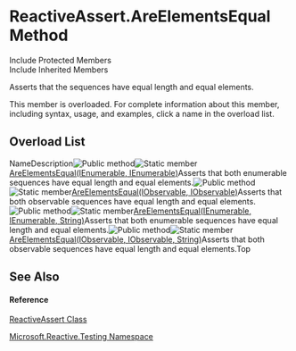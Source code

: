 # ReactiveAssert.AreElementsEqual Method

Include Protected Members  
Include Inherited Members

Asserts that the sequences have equal length and equal elements.

This member is overloaded. For complete information about this member, including syntax, usage, and examples, click a name in the overload list.

## Overload List

NameDescription![Public method](images\Hh303103.pubmethod(en-us,VS.103).gif "Public method")![Static member](images\Hh244319.static(en-us,VS.103).gif "Static member")[AreElementsEqual<T>(IEnumerable<T>, IEnumerable<T>)](https://msdn.microsoft.com/en-us/library/m:microsoft.reactive.testing.reactiveassert.areelementsequal%60%601(system.collections.generic.ienumerable%7b%60%600%7d%2csystem.collections.generic.ienumerable%7b%60%600%7d)(v=VS.103))Asserts that both enumerable sequences have equal length and equal elements.![Public method](images\Hh303103.pubmethod(en-us,VS.103).gif "Public method")![Static member](images\Hh244319.static(en-us,VS.103).gif "Static member")[AreElementsEqual<T>(IObservable<T>, IObservable<T>)](https://msdn.microsoft.com/en-us/library/m:microsoft.reactive.testing.reactiveassert.areelementsequal%60%601(system.iobservable%7b%60%600%7d%2csystem.iobservable%7b%60%600%7d)(v=VS.103))Asserts that both observable sequences have equal length and equal elements.![Public method](images\Hh303103.pubmethod(en-us,VS.103).gif "Public method")![Static member](images\Hh244319.static(en-us,VS.103).gif "Static member")[AreElementsEqual<T>(IEnumerable<T>, IEnumerable<T>, String)](https://msdn.microsoft.com/en-us/library/m:microsoft.reactive.testing.reactiveassert.areelementsequal%60%601(system.collections.generic.ienumerable%7b%60%600%7d%2csystem.collections.generic.ienumerable%7b%60%600%7d%2csystem.string)(v=VS.103))Asserts that both enumerable sequences have equal length and equal elements.![Public method](images\Hh303103.pubmethod(en-us,VS.103).gif "Public method")![Static member](images\Hh244319.static(en-us,VS.103).gif "Static member")[AreElementsEqual<T>(IObservable<T>, IObservable<T>, String)](https://msdn.microsoft.com/en-us/library/m:microsoft.reactive.testing.reactiveassert.areelementsequal%60%601(system.iobservable%7b%60%600%7d%2csystem.iobservable%7b%60%600%7d%2csystem.string)(v=VS.103))Asserts that both observable sequences have equal length and equal elements.Top

## See Also

#### Reference

[ReactiveAssert Class](ReactiveAssert\ReactiveAssert.md)

[Microsoft.Reactive.Testing Namespace](Microsoft.Reactive.Testing\Microsoft.Reactive.Testing.md)




